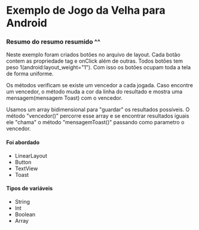 # Exemplo de Jogo da Velha para Android

### Resumo do resumo resumido ^^

Neste exemplo foram criados botões no arquivo de layout. Cada botão contem as propriedade tag e onClick além de outras.
Todos botões tem peso 1(android:layout_weight="1"). Com isso os botões ocupam toda a tela de forma uniforme.

Os métodos verificam se existe um vencedor a cada jogada. Caso encontre um vencedor, o método muda a cor da linha do resultado e mostra uma mensagem(mensagem Toast) com o vencedor.

Usamos um array bidimensional para "guardar" os resultados possíveis. O método "vencedor()" percorre esse array e se encontrar resultados iguais ele "chama" o método "mensagemToast()" passando como parametro o vencedor.

#### Foi abordado

* LinearLayout
* Button
* TextView
* Toast

#### Tipos de variáveis

* String
* Int
* Boolean
* Array
